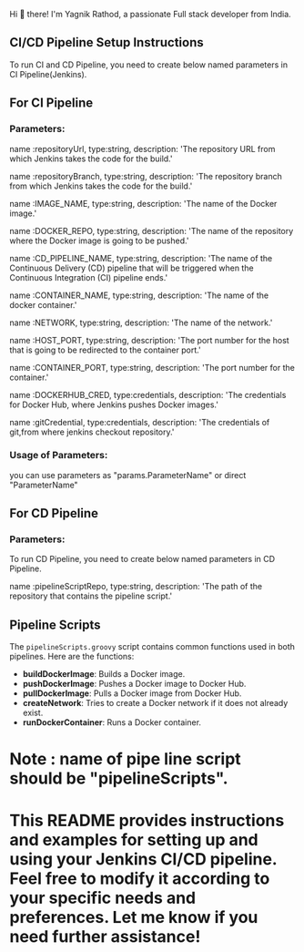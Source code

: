 
Hi 👋 there! I'm Yagnik Rathod, a passionate Full stack developer from India.

## CI/CD Pipeline Setup Instructions
To run CI and CD Pipeline, you need to create below named parameters in CI Pipeline(Jenkins).

## For CI Pipeline

### Parameters:
name :repositoryUrl, type:string, description: 'The repository URL from which Jenkins takes the code for the build.'

name :repositoryBranch, type:string, description: 'The repository branch from which Jenkins takes the code for the build.'

name :IMAGE_NAME, type:string, description: 'The name of the Docker image.'

name :DOCKER_REPO, type:string, description: 'The name of the repository where the Docker image is going to be pushed.'

name :CD_PIPELINE_NAME, type:string, description: 'The name of the Continuous Delivery (CD) pipeline that will be triggered when the Continuous Integration (CI) pipeline ends.'

name :CONTAINER_NAME, type:string, description: 'The name of the docker container.'

name :NETWORK, type:string, description: 'The name of the network.'

name :HOST_PORT, type:string, description: 'The port number for the host that is going to be redirected to the container 
port.'

name :CONTAINER_PORT, type:string, description: 'The port number for the container.'

name :DOCKERHUB_CRED, type:credentials, description: 'The credentials for Docker Hub, where Jenkins pushes Docker images.'

name :gitCredential, type:credentials, description: 'The credentials of git,from where jenkins checkout repository.'

### Usage of Parameters:
you can use parameters as "params.ParameterName" or direct "ParameterName"

## For CD Pipeline

### Parameters:
To run CD Pipeline, you need to create below named parameters in CD Pipeline.

name :pipelineScriptRepo, type:string, description: 'The path of the repository that contains the pipeline script.'

## Pipeline Scripts

The `pipelineScripts.groovy` script contains common functions used in both pipelines. Here are the functions:

- **buildDockerImage**: Builds a Docker image.
- **pushDockerImage**: Pushes a Docker image to Docker Hub.
- **pullDockerImage**: Pulls a Docker image from Docker Hub.
- **createNetwork**: Tries to create a Docker network if it does not already exist.
- **runDockerContainer**: Runs a Docker container.

# Note : name of pipe line script should be "pipelineScripts".


# This README provides instructions and examples for setting up and using your Jenkins CI/CD pipeline. Feel free to modify it according to your specific needs and preferences. Let me know if you need further assistance!
